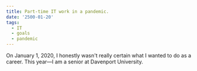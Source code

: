 ```yaml
---
title: Part-time IT work in a pandemic.
date: '2500-01-20'
tags:
  - IT
  - goals
  - pandemic
---
```


On January 1, 2020, I honestly wasn't really certain what I wanted to do as a career. This year&mdash;I am a senior at Davenport University. 